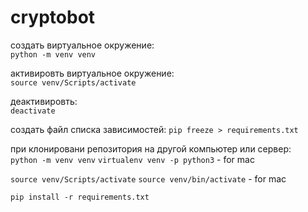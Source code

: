 # cryptobot

создать виртуальное окружение:  
`python -m venv venv`

активировть виртуальное окружение:  
`source venv/Scripts/activate`

деактивировть:  
`deactivate`

создать файл списка зависимостей:
`pip freeze > requirements.txt`

при клонировани репозитория на другой компьютер или сервер:  
`python -m venv venv`
`virtualenv venv -p python3` - for mac

`source venv/Scripts/activate`
`source venv/bin/activate` - for mac

`pip install -r requirements.txt`

